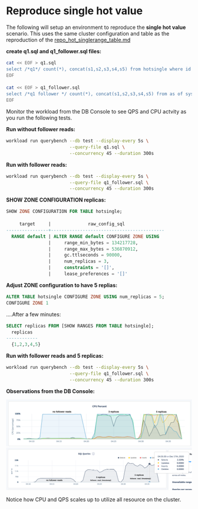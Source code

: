 # Reproduce single hot value

The following will setup an environment to reproduce the **single hot value** scenario.  This uses the same cluster configuration and table as the reproduction of the [repo_hot_singlerange_table.md](repo_hot_singlerange_table.md)

**create q1.sql and q1_follower.sql files:**
```bash
cat << EOF > q1.sql
select /*q1*/ count(*), concat(s1,s2,s3,s4,s5) from hotsingle where id between 1 and 500 GROUP BY 2;
EOF

cat << EOF > q1_follower.sql
select /*q1 follower */ count(*), concat(s1,s2,s3,s4,s5) from as of system time follower_read_timestamp() hotsingle where id between 1 and 500 GROUP BY 2;
EOF
```

Monitor the workload from the DB Console to see QPS and CPU actvity as you run the following tests.

**Run without follower reads:**
```bash
workload run querybench --db test --display-every 5s \
                        --query-file q1.sql \
                        --concurrency 45 --duration 300s 
```

**Run with follower reads:**
```bash
workload run querybench --db test --display-every 5s \
                        --query-file q1_follower.sql \
                        --concurrency 45 --duration 300s 
```

**SHOW ZONE CONFIGURATION replicas:**
```sql
SHOW ZONE CONFIGURATION FOR TABLE hotsingle;

     target     |              raw_config_sql
----------------+-------------------------------------------
  RANGE default | ALTER RANGE default CONFIGURE ZONE USING
                |     range_min_bytes = 134217728,
                |     range_max_bytes = 536870912,
                |     gc.ttlseconds = 90000,
                |     num_replicas = 3,
                |     constraints = '[]',
                |     lease_preferences = '[]'
```

**Adjust ZONE configuration to have 5 replias:**
```sql
ALTER TABLE hotsingle CONFIGURE ZONE USING num_replicas = 5;
CONFIGURE ZONE 1
```

....After a few minutes:
```sql
SELECT replicas FROM [SHOW RANGES FROM TABLE hotsingle];
  replicas
------------
  {1,2,3,4,5} 
```

**Run with follower reads and 5 replicas:**
```bash
workload run querybench --db test --display-every 5s \
                        --query-file q1_follower.sql \
                        --concurrency 45 --duration 300s 
```

**Observations from the DB Console:**


![](singlevalue_follower_cpu.png)
![](singlevalue_follower_qps.png)

Notice how CPU and QPS scales up to utilize all resource on the cluster.


